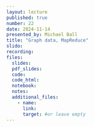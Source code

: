 ```yaml
---
layout: lecture
published: true
number: 22
date: 2024-11-14
presented_by: Michael Ball
title: "Graph data, MapReduce"
slido:
recording:
files:
  slides:
  pdf_slides:
  code:
  code_html:
  notebook:
  notes:
  additional_files:
    - name:
      link:
      target: #or leave empty
---
```

